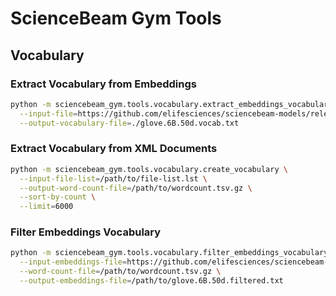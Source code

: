 # ScienceBeam Gym Tools

## Vocabulary

### Extract Vocabulary from Embeddings

```bash
python -m sciencebeam_gym.tools.vocabulary.extract_embeddings_vocabulary \
  --input-file=https://github.com/elifesciences/sciencebeam-models/releases/download/v0.0.1/glove.6B.50d.txt.gz \
  --output-vocabulary-file=./glove.6B.50d.vocab.txt
```

### Extract Vocabulary from XML Documents

```bash
python -m sciencebeam_gym.tools.vocabulary.create_vocabulary \
  --input-file-list=/path/to/file-list.lst \
  --output-word-count-file=/path/to/wordcount.tsv.gz \
  --sort-by-count \
  --limit=6000
```

### Filter Embeddings Vocabulary

```bash
python -m sciencebeam_gym.tools.vocabulary.filter_embeddings_vocabulary \
  --input-embeddings-file=https://github.com/elifesciences/sciencebeam-models/releases/download/v0.0.1/glove.6B.50d.txt.gz \
  --word-count-file=/path/to/wordcount.tsv.gz \
  --output-embeddings-file=/path/to/glove.6B.50d.filtered.txt
```
